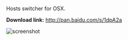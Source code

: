 Hosts switcher for OSX.

**Download link:** http://pan.baidu.com/s/1dpA2a

![screenshot](https://cloud.githubusercontent.com/assets/449103/11863457/f4f5c2c0-a4ce-11e5-82ae-bdb4508e98e7.png)
